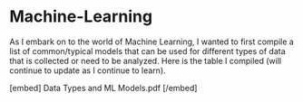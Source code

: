 # Machine-Learning
As I embark on to the world of Machine Learning, I wanted to first compile a list of common/typical models that can be used for different types of data that is collected or need to be analyzed. Here is the table I compiled (will continue to update as I continue to learn).

[embed] Data Types and ML Models.pdf [/embed]
